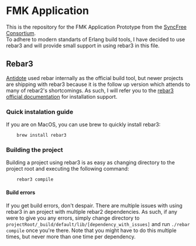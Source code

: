 # FMK Application

This is the repository for the FMK Application Prototype from the [SyncFree Consortium][2].  
To adhere to modern standarts of Erlang build tools, I have decided to use rebar3 and will provide small support in using rebar3 in this file.

## Rebar3

[Antidote][3] used rebar internally as the official build tool, but newer projects are shipping with rebar3 because it is the follow up version which attends to many of rebar2's shortcomings. As such, I will refer you to the [rebar3 official documentation][1] for installation support.

### Quick instalation guide

If you are on MacOS, you can use brew to quickly install rebar3:
```
	brew install rebar3
```

### Building the project

Building a project using rebar3 is as easy as changing directory to the project root and executing the following command:
```
	rebar3 compile
```

#### Build errors

If you get build errors, don't despair. There are multiple issues with using rebar3 in an project with multiple rebar2 dependencies. As such, if any were to give you any errors, simply change directory to `projectRoot/_build/default/lib/[dependency_with_issues]` and run `./rebar compile` once you're there. Note that you might have to do this multiple times, but never more than one time per dependency.


[1]: https://www.rebar3.org/docs/getting-started
[2]: https://syncfree.lip6.fr/
[3]: https://github.com/SyncFree/antidote